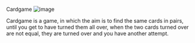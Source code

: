 Cardgame
![image](https://github.com/lor3-galli/Cardgame/assets/124684053/adcf5fcc-d129-4ae1-b85d-fe4c1195efd0)


Cardgame is a game, in which the aim is to find the same cards in pairs, until you get to have turned them all over, when the two cards turned over are not equal, they are turned over and you have another attempt.

